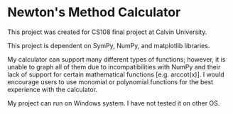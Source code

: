 # Newton's Method Calculator
This project was created for CS108 final project at Calvin University.

This project is dependent on SymPy, NumPy, and matplotlib libraries.

My calculator can support many different types of functions; however, it is unable to graph all of them due to incompatibilities with NumPy and their lack of support for certain mathematical functions [e.g. arccot(x)]. I would encourage users to use monomial or polynomial functions for the best experience with the calculator.

My project can run on Windows system. I have not tested it on other OS.
